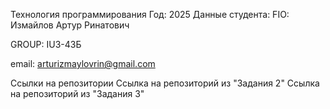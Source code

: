 Технология программирования
Год: 2025
Данные студента:
FIO: Измайлов Артур Ринатович

GROUP: IU3-43Б

email: arturizmaylovrin@gmail.com

Ссылки на репозитории
Ссылка на репозиторий из "Задания 2"
Ссылка на репозиторий из "Задания 3"
